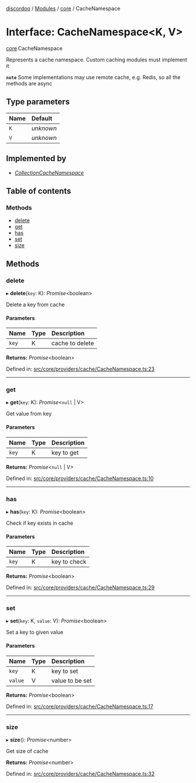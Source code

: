 [discordoo](../README.md) / [Modules](../modules.md) / [core](../modules/core.md) / CacheNamespace

# Interface: CacheNamespace<K, V\>

[core](../modules/core.md).CacheNamespace

Represents a cache namespace. Custom caching modules must implement it

**`note`** Some implementations may use remote cache, e.g. Redis, so all the methods are async

## Type parameters

| Name | Default |
| :------ | :------ |
| `K` | *unknown* |
| `V` | *unknown* |

## Implemented by

- [*CollectionCacheNamespace*](../classes/cache.collectioncachenamespace.md)

## Table of contents

### Methods

- [delete](core.cachenamespace.md#delete)
- [get](core.cachenamespace.md#get)
- [has](core.cachenamespace.md#has)
- [set](core.cachenamespace.md#set)
- [size](core.cachenamespace.md#size)

## Methods

### delete

▸ **delete**(`key`: K): *Promise*<boolean\>

Delete a key from cache

#### Parameters

| Name | Type | Description |
| :------ | :------ | :------ |
| `key` | K | cache to delete |

**Returns:** *Promise*<boolean\>

Defined in: [src/core/providers/cache/CacheNamespace.ts:23](https://github.com/Discordoo/discordoo/blob/75592d0/src/core/providers/cache/CacheNamespace.ts#L23)

___

### get

▸ **get**(`key`: K): *Promise*<``null`` \| V\>

Get value from key

#### Parameters

| Name | Type | Description |
| :------ | :------ | :------ |
| `key` | K | key to get |

**Returns:** *Promise*<``null`` \| V\>

Defined in: [src/core/providers/cache/CacheNamespace.ts:10](https://github.com/Discordoo/discordoo/blob/75592d0/src/core/providers/cache/CacheNamespace.ts#L10)

___

### has

▸ **has**(`key`: K): *Promise*<boolean\>

Check if key exists in cache

#### Parameters

| Name | Type | Description |
| :------ | :------ | :------ |
| `key` | K | key to check |

**Returns:** *Promise*<boolean\>

Defined in: [src/core/providers/cache/CacheNamespace.ts:29](https://github.com/Discordoo/discordoo/blob/75592d0/src/core/providers/cache/CacheNamespace.ts#L29)

___

### set

▸ **set**(`key`: K, `value`: V): *Promise*<boolean\>

Set a key to given value

#### Parameters

| Name | Type | Description |
| :------ | :------ | :------ |
| `key` | K | key to set |
| `value` | V | value to be set |

**Returns:** *Promise*<boolean\>

Defined in: [src/core/providers/cache/CacheNamespace.ts:17](https://github.com/Discordoo/discordoo/blob/75592d0/src/core/providers/cache/CacheNamespace.ts#L17)

___

### size

▸ **size**(): *Promise*<number\>

Get size of cache

**Returns:** *Promise*<number\>

Defined in: [src/core/providers/cache/CacheNamespace.ts:32](https://github.com/Discordoo/discordoo/blob/75592d0/src/core/providers/cache/CacheNamespace.ts#L32)
